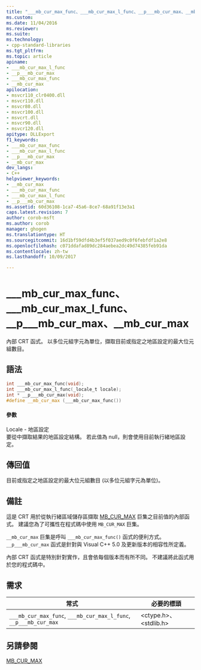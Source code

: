 ```yaml
---
title: "___mb_cur_max_func、___mb_cur_max_l_func、__p___mb_cur_max、__mb_cur_max | Microsoft Docs"
ms.custom: 
ms.date: 11/04/2016
ms.reviewer: 
ms.suite: 
ms.technology:
- cpp-standard-libraries
ms.tgt_pltfrm: 
ms.topic: article
apiname:
- ___mb_cur_max_l_func
- __p___mb_cur_max
- ___mb_cur_max_func
- __mb_cur_max
apilocation:
- msvcr110_clr0400.dll
- msvcr110.dll
- msvcr80.dll
- msvcr100.dll
- msvcrt.dll
- msvcr90.dll
- msvcr120.dll
apitype: DLLExport
f1_keywords:
- ___mb_cur_max_func
- ___mb_cur_max_l_func
- __p___mb_cur_max
- __mb_cur_max
dev_langs:
- C++
helpviewer_keywords:
- __mb_cur_max
- ___mb_cur_max_func
- ___mb_cur_max_l_func
- __p___mb_cur_max
ms.assetid: 60d36108-1ca7-45a6-8ce7-68a91f13e3a1
caps.latest.revision: 7
author: corob-msft
ms.author: corob
manager: ghogen
ms.translationtype: HT
ms.sourcegitcommit: 16d1bf59dfd4b3ef5f037aed9c0f6febfdf1a2e8
ms.openlocfilehash: c071ddafad89dc284aebea2dc49d74385feb91da
ms.contentlocale: zh-tw
ms.lasthandoff: 10/09/2017

---
```

# <a name="mbcurmaxfunc-mbcurmaxlfunc-pmbcurmax-mbcurmax"></a>___mb_cur_max_func、___mb_cur_max_l_func、__p___mb_cur_max、__mb_cur_max
內部 CRT 函式。 以多位元組字元為單位，擷取目前或指定之地區設定的最大位元組數目。  
  
## <a name="syntax"></a>語法  
  
```cpp  
int ___mb_cur_max_func(void);  
int ___mb_cur_max_l_func(_locale_t locale);  
int * __p___mb_cur_max(void);  
#define __mb_cur_max (___mb_cur_max_func())  
```  
  
#### <a name="parameters"></a>參數  
 Locale - 地區設定  
 要從中擷取結果的地區設定結構。 若此值為 null，則會使用目前執行緒地區設定。  
  
## <a name="return-value"></a>傳回值  
 目前或指定之地區設定的最大位元組數目 (以多位元組字元為單位)。  
  
## <a name="remarks"></a>備註  
 這是 CRT 用於從執行緒區域儲存區擷取 [MB_CUR_MAX](../c-runtime-library/mb-cur-max.md) 巨集之目前值的內部函式。 建議您為了可攜性在程式碼中使用 `MB_CUR_MAX` 巨集。  
  
 `__mb_cur_max` 巨集是呼叫 `___mb_cur_max_func()` 函式的便利方式。 `__p___mb_cur_max` 函式是針對與 Visual C++ 5.0 及更新版本的相容性所定義。  
  
 內部 CRT 函式是特別針對實作，且會依每個版本而有所不同。 不建議將此函式用於您的程式碼中。  
  
## <a name="requirements"></a>需求  
  
|常式|必要的標頭|  
|-------------|---------------------|  
|`___mb_cur_max_func`, `___mb_cur_max_l_func`, `__p___mb_cur_max`|\<ctype.h>、\<stdlib.h>|  
  
## <a name="see-also"></a>另請參閱  
 [MB_CUR_MAX](../c-runtime-library/mb-cur-max.md)

